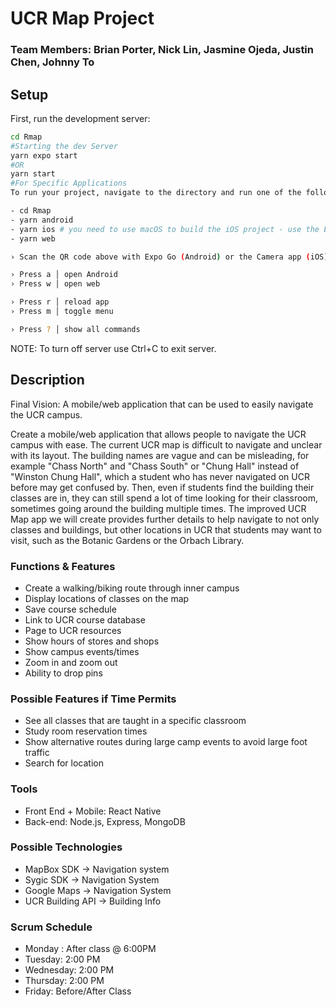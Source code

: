 # UCR Map Project

### Team Members: Brian Porter, Nick Lin, Jasmine Ojeda, Justin Chen, Johnny To

## Setup

First, run the development server:

```bash
cd Rmap
#Starting the dev Server
yarn expo start
#OR
yarn start
#For Specific Applications
To run your project, navigate to the directory and run one of the following yarn commands.

- cd Rmap
- yarn android
- yarn ios # you need to use macOS to build the iOS project - use the Expo app if you need to do iOS development without a Mac
- yarn web

› Scan the QR code above with Expo Go (Android) or the Camera app (iOS)

› Press a │ open Android
› Press w │ open web

› Press r │ reload app
› Press m │ toggle menu

› Press ? │ show all commands
```

NOTE: To turn off server use Ctrl+C to exit server.

## Description

Final Vision: A mobile/web application that can be used to easily navigate the UCR campus.

Create a mobile/web application that allows people to navigate the UCR campus with ease. The current UCR map is difficult to navigate and unclear with its layout. The building names are vague and can be misleading, for example "Chass North" and "Chass South" or "Chung Hall" instead of "Winston Chung Hall", which a student who has never navigated on UCR before may get confused by. Then, even if students find the building their classes are in, they can still spend a lot of time looking for their classroom, sometimes going around the building multiple times. The improved UCR Map app we will create provides further details to help navigate to not only classes and buildings, but other locations in UCR that students may want to visit, such as the Botanic Gardens or the Orbach Library.

### Functions & Features

- Create a walking/biking route through inner campus
- Display locations of classes on the map
- Save course schedule
- Link to UCR course database
- Page to UCR resources
- Show hours of stores and shops
- Show campus events/times
- Zoom in and zoom out
- Ability to drop pins

### Possible Features if Time Permits

- See all classes that are taught in a specific classroom
- Study room reservation times
- Show alternative routes during large camp events to avoid large foot traffic
- Search for location

### Tools

- Front End + Mobile: React Native
- Back-end: Node.js, Express, MongoDB

### Possible Technologies

- MapBox SDK → Navigation system
- Sygic SDK  → Navigation System
- Google Maps → Navigation System
- UCR Building API → Building Info

### Scrum Schedule

- Monday : After class @ 6:00PM
- Tuesday: 2:00 PM
- Wednesday: 2:00 PM
- Thursday: 2:00 PM
- Friday: Before/After Class
